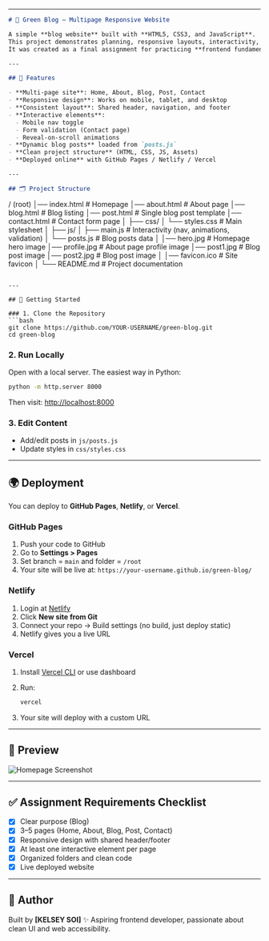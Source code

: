 
---

```markdown
# 🌱 Green Blog — Multipage Responsive Website

A simple **blog website** built with **HTML5, CSS3, and JavaScript**.  
This project demonstrates planning, responsive layouts, interactivity, and deployment to the web.  
It was created as a final assignment for practicing **frontend fundamentals**.

---

## 📌 Features

- **Multi-page site**: Home, About, Blog, Post, Contact
- **Responsive design**: Works on mobile, tablet, and desktop
- **Consistent layout**: Shared header, navigation, and footer
- **Interactive elements**:
  - Mobile nav toggle
  - Form validation (Contact page)
  - Reveal-on-scroll animations
- **Dynamic blog posts** loaded from `posts.js`
- **Clean project structure** (HTML, CSS, JS, Assets)
- **Deployed online** with GitHub Pages / Netlify / Vercel

---

## 🗂️ Project Structure

```

/ (root)
│── index.html          # Homepage
│── about.html          # About page
│── blog.html           # Blog listing
│── post.html           # Single blog post template
│── contact.html        # Contact form page
│
├── css/
│   └── styles.css      # Main stylesheet
│
├── js/
│   ├── main.js         # Interactivity (nav, animations, validation)
│   └── posts.js        # Blog posts data
│
│── hero.jpg        # Homepage hero image
│── profile.jpg     # About page profile image
│── post1.jpg       # Blog post image
│── post2.jpg       # Blog post image
│
│── favicon.ico     # Site favicon
│
└── README.md           # Project documentation

````

---

## 🚀 Getting Started

### 1. Clone the Repository
```bash
git clone https://github.com/YOUR-USERNAME/green-blog.git
cd green-blog
````

### 2. Run Locally

Open with a local server. The easiest way in Python:

```bash
python -m http.server 8000
```

Then visit: [http://localhost:8000](http://localhost:8000)

### 3. Edit Content

* Add/edit posts in `js/posts.js`
* Update styles in `css/styles.css`

---

## 🌍 Deployment

You can deploy to **GitHub Pages**, **Netlify**, or **Vercel**.

### GitHub Pages

1. Push your code to GitHub
2. Go to **Settings > Pages**
3. Set branch = `main` and folder = `/root`
4. Your site will be live at:
   `https://your-username.github.io/green-blog/`

### Netlify

1. Login at [Netlify](https://netlify.com)
2. Click **New site from Git**
3. Connect your repo → Build settings (no build, just deploy static)
4. Netlify gives you a live URL

### Vercel

1. Install [Vercel CLI](https://vercel.com) or use dashboard
2. Run:

   ```bash
   vercel
   ```
3. Your site will deploy with a custom URL

---

## 📸 Preview

![Homepage Screenshot](https://images.unsplash.com/photo-1507525428034-b723cf961d3e?w=1200)

---

## ✅ Assignment Requirements Checklist

* [x] Clear purpose (Blog)
* [x] 3–5 pages (Home, About, Blog, Post, Contact)
* [x] Responsive design with shared header/footer
* [x] At least one interactive element per page
* [x] Organized folders and clean code
* [x] Live deployed website

---

## 👤 Author

Built by **\[KELSEY SOI]** ✨
Aspiring frontend developer, passionate about clean UI and web accessibility.



